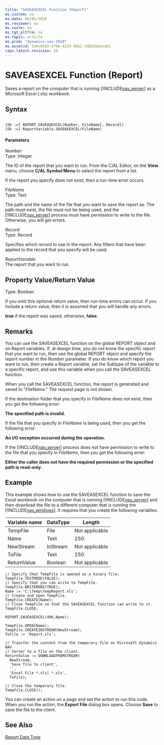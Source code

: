 ```yaml
---
title: "SAVEASEXCEL Function (Report)"
ms.custom: na
ms.date: 06/05/2016
ms.reviewer: na
ms.suite: na
ms.tgt_pltfrm: na
ms.topic: article
ms.prod: "dynamics-nav-2018"
ms.assetid: 536c0682-bf9e-4214-98b2-3db528aeeab1
caps.latest.revision: 20
---
```

# SAVEASEXCEL Function (Report)
Saves a report on the computer that is running [!INCLUDE[nav_server](includes/nav_server_md.md)] as a Microsoft Excel \(.xls\) workbook.  
  
## Syntax  
  
```  
  
[Ok :=] REPORT.SAVEASEXCEL(Number, FileName[, Record])  
[Ok :=] ReportVariable.SAVEASEXCEL(FileName)  
```  
  
#### Parameters  
 *Number*  
 Type: Integer  
  
 The ID of the report that you want to run. From the C/AL Editor, on the **View** menu, choose **C/AL Symbol Menu** to select the report from a list.  
  
 If the report you specify does not exist, then a run-time error occurs.  
  
 *FileName*  
 Type: Text  
  
 The path and the name of the file that you want to save the report as. The path must exist, the file must not be being used, and the [!INCLUDE[nav_server](includes/nav_server_md.md)] process must have permission to write to the file. Otherwise, you will get errors.  
  
 *Record*  
 Type: Record  
  
 Specifies which record to use in the report. Any filters that have been applied to the record that you specify will be used.  
  
 *ReportVariable*  
 The report that you want to run.  
  
## Property Value/Return Value  
 Type: Boolean  
  
 If you omit this optional return value, then run-time errors can occur. If you include a return value, then it is assumed that you will handle any errors.  
  
 **true** if the report was saved; otherwise, **false**.  
  
## Remarks  
 You can use the SAVEASEXCEL function on the global REPORT object and on Report variables. If, at design time, you do not know the specific report that you want to run, then use the global REPORT object and specify the report number in the *Number* parameter. If you do know which report you want to run, then create a Report variable, set the Subtype of the variable to a specific report, and use this variable when you call the SAVEASEXCEL function.  
  
 When you call the SAVEASEXCEL function, the report is generated and saved to "*FileName*." The request page is not shown.  
  
 If the destination folder that you specify in *FileName* does not exist, then you get the following error:  
  
 **The specified path is invalid.**  
  
 If the file that you specify in *FileName* is being used, then you get the following error:  
  
 **An I/O exception occurred during the operation.**  
  
 If the [!INCLUDE[nav_server](includes/nav_server_md.md)] process does not have permission to write to the file that you specify in *FileName*, then you get the following error:  
  
 **Either the caller does not have the required permission or the specified path is read-only.**  
  
## Example  
 This example shows how to use the SAVEASEXCEL function to save the Excel workbook on the computer that is running [!INCLUDE[nav_server](includes/nav_server_md.md)] and then download the file to a different computer that is running the [!INCLUDE[nav_windows](includes/nav_windows_md.md)]. It requires that you create the following variables.  
  
|Variable name|DataType|Length|  
|-------------------|--------------|------------|  
|TempFile|File|Not applicable|  
|Name|Text|250|  
|NewStream|InStream|Not applicable|  
|ToFile|Text|250|  
|ReturnValue|Boolean|Not applicable|  
  
```  
// Specify that TempFile is opened as a binary file.  
TempFile.TEXTMODE(FALSE);  
// Specify that you can write to TempFile.  
TempFile.WRITEMODE(TRUE);  
Name := 'C:\Temp\TempReport.xls';  
// Create and open TempFile.  
TempFile.CREATE(Name);  
// Close TempFile so that the SAVEASEXCEL function can write to it.  
TempFile.CLOSE;  
  
REPORT.SAVEASEXCEL(406,Name);  
  
TempFile.OPEN(Name);  
TempFile.CREATEINSTREAM(NewStream);  
ToFile := 'Report.xls';  
  
// Transfer the content from the temporary file on Microsoft Dynamics NAV  
// Server to a file on the client.  
ReturnValue := DOWNLOADFROMSTREAM(  
  NewStream,  
  'Save file to client',  
  '',  
  'Excel File *.xls| *.xls',  
  ToFile);  
  
// Close the temporary file.  
TempFile.CLOSE();  
```  
  
 You can create an action on a page and set the action to run this code. When you run the action, the **Export File** dialog box opens. Choose **Save** to save the file to the client.  
  
## See Also  
 [Report Data Type](Report-Data-Type.md)
